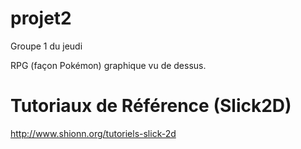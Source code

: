 # projet2
Groupe 1 du jeudi

RPG (façon Pokémon) graphique vu de dessus.

# Tutoriaux de Référence (Slick2D)
http://www.shionn.org/tutoriels-slick-2d
